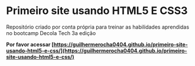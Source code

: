 # Primeiro site usando HTML5 E CSS3
 Repositório criado por conta própria para treinar as habilidades aprendidas no bootcamp Decola Tech 3a edição

 **Por favor acessar [https://guilhermerocha0404.github.io/primeiro-site-usando-html5-e-css/](https://guilhermerocha0404.github.io/primeiro-site-usando-html5-e-css/)**
